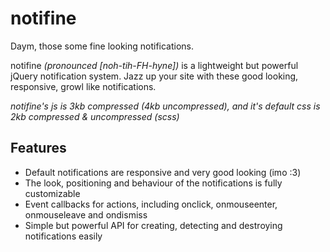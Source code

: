 # notifine

Daym, those some fine looking notifications.

notifine *(pronounced [noh-tih-FH-hyne])* is a lightweight but powerful jQuery notification system. Jazz up your site with these good looking, responsive, growl like notifications.

*notifine's js is 3kb compressed (4kb uncompressed), and it's default css is 2kb compressed & uncompressed (scss)*

## Features

* Default notifications are responsive and very good looking (imo :3)
* The look, positioning and behaviour of the notifications is fully customizable 
* Event callbacks for actions, including  onclick, onmouseenter, onmouseleave and ondismiss
* Simple but powerful API for creating, detecting and destroying notifications easily
